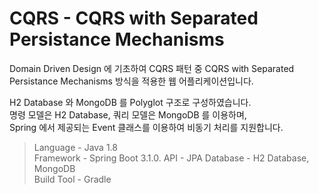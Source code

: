 # CQRS - CQRS with Separated Persistance Mechanisms

Domain Driven Design 에 기초하여 CQRS 패턴 중 CQRS with Separated Persistance Mechanisms 방식을 적용한 웹 어플리케이션입니다.  

H2 Database 와 MongoDB 를 Polyglot 구조로 구성하였습니다.  
명령 모델은 H2 Database, 쿼리 모델은 MongoDB 를 이용하며,  
Spring 에서 제공되는 Event 클래스를 이용하여 비동기 처리를 지원합니다.  

> Language - Java 1.8  
> Framework - Spring Boot 3.1.0.
> API - JPA
> Database - H2 Database, MongoDB<br />
> Build Tool - Gradle<br />
